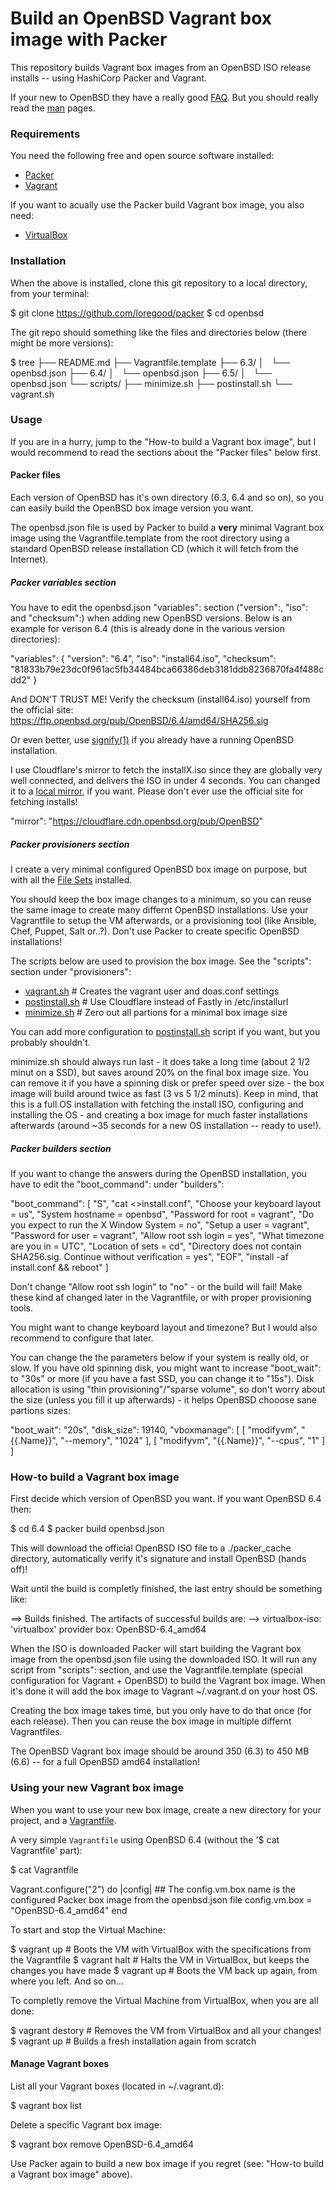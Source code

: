 # Build an OpenBSD Vagrant box image with Packer
This repository builds Vagrant box images from an OpenBSD ISO release installs -- using HashiCorp Packer and Vagrant.

If your new to OpenBSD they have a really good [FAQ](https://www.openbsd.org/faq/index.html). But you should really read the [man](https://man.openbsd.org/man8/intro.8) pages.


### Requirements
You need the following free and open source software installed:

  * [Packer](https://www.packer.io)
  * [Vagrant](https://www.vagrantup.com)

If you want to acually use the Packer build Vagrant box image, you also need:

  * [VirtualBox](https://www.virtualbox.org)


### Installation
When the above is installed, clone this git repository to a local directory, from your terminal:

  $ git clone https://github.com/loregood/packer
  $ cd openbsd

The git repo should something like the files and directories below (there might be more versions):

  $ tree
  ├── README.md
  ├── Vagrantfile.template
  ├── 6.3/
  │   └── openbsd.json
  ├── 6.4/
  │   └── openbsd.json
  ├── 6.5/
  │   └── openbsd.json
  └── scripts/
      ├── minimize.sh
      ├── postinstall.sh
      └── vagrant.sh


### Usage
If you are in a hurry, jump to the "How-to build a Vagrant box image", but I would recommend to read the sections about the "Packer files" below first.


#### Packer files
Each version of OpenBSD has it's own directory (6.3, 6.4 and so on), so you can easily build the OpenBSD box image version you want.

The openbsd.json file is used by Packer to build a **very** minimal Vagrant box image using the Vagrantfile.template from the root directory using a standard OpenBSD release installation CD (which it will fetch from the Internet).

##### Packer variables section
You have to edit the openbsd.json "variables": section ("version":, "iso": and "checksum":) when adding new OpenBSD versions. Below is an example for verison 6.4 (this is already done in the various version directories):

  "variables": {
    "version": "6.4",
    "iso": "install64.iso",
    "checksum": "81833b79e23dc0f961ac5fb34484bca66386deb3181ddb8236870fa4f488cdd2"
  }

And DON'T TRUST ME! Verify the checksum (install64.iso) yourself from the official site: https://ftp.openbsd.org/pub/OpenBSD/6.4/amd64/SHA256.sig

Or even better, use [signify(1)](https://man.openbsd.org/signify) if you already have a running OpenBSD installation.

I use Cloudflare's mirror to fetch the installX.iso since they are globally very well connected, and delivers the ISO in under 4 seconds. You can changed it to a [local mirror](https://www.openbsd.org/ftp.html), if you want. Please don't ever use the official site for fetching installs!

  "mirror": "https://cloudflare.cdn.openbsd.org/pub/OpenBSD"


##### Packer provisioners section
I create a very minimal configured OpenBSD box image on purpose, but with all the [File Sets](https://www.openbsd.org/faq/faq4.html#FilesNeeded) installed.

You should keep the box image changes to a minimum, so you can reuse the same image to create many differnt OpenBSD installations. Use your Vagrantfile to setup the VM afterwards, or a provisioning tool (like Ansible, Chef, Puppet, Salt or..?). Don't use Packer to create specific OpenBSD installations!

The scripts below are used to provision the box image. See the "scripts": section under "provisioners":

  - [vagrant.sh](scripts/vagrant.sh)           # Creates the vagrant user and doas.conf settings
  - [postinstall.sh](scripts/postinstall.sh)   # Use Cloudflare instead of Fastly in /etc/installurl
  - [minimize.sh](scripts/minimize.sh)         # Zero out all partions for a minimal box image size

You can add more configuration to [postinstall.sh](scripts/postinstall.sh) script if you want, but you probably shouldn't.

minimize.sh should always run last - it does take a long time (about 2 1/2 minut on a SSD), but saves around 20% on the final box image size. You can remove it if you have a spinning disk or prefer speed over size - the box image will build around twice as fast (3 vs 5 1/2 minuts). Keep in mind, that this is a full OS installation with fetching the install ISO, configuring and installing the OS - and creating a box image for much faster installations afterwards (around ~35 seconds for a new OS installation -- ready to use!).

##### Packer builders section
If you want to change the answers during the OpenBSD installation, you have to edit the "boot_command": under "builders":

  "boot_command": [
    "S<enter>",
    "cat <<EOF >>install.conf<enter>",
    "Choose your keyboard layout = us<enter>",
    "System hostname = openbsd<enter>",
    "Password for root = vagrant<enter>",
    "Do you expect to run the X Window System = no<enter>",
    "Setup a user = vagrant<enter>",
    "Password for user = vagrant<enter>",
    "Allow root ssh login = yes<enter>",
    "What timezone are you in = UTC<enter>",
    "Location of sets = cd<enter>",
    "Directory does not contain SHA256.sig. Continue without verification = yes<enter>",
    "EOF<enter>",
    "install -af install.conf && reboot<enter>"
  ]

Don't change "Allow root ssh login" to "no" - or the build will fail! Make these kind af changed later in the Vagrantfile, or with proper provisioning tools.

You might want to change keyboard layout and timezone? But I would also recommend to configure that later.

You can change the the parameters below if your system is really old, or slow. If you have old spinning disk, you might want to increase "boot_wait": to "30s" or more (if you have a fast SSD, you can change it to "15s"). Disk allocation is using "thin provisioning"/"sparse volume", so don't worry about the size (unless you fill it up afterwards) - it helps OpenBSD chooose sane partions sizes:

  "boot_wait": "20s",
  "disk_size": 19140,
  "vboxmanage": [
    [ "modifyvm", "{{.Name}}", "--memory", "1024" ],
    [ "modifyvm", "{{.Name}}", "--cpus", "1" ]
  ]


### How-to build a Vagrant box image
First decide which version of OpenBSD you want. If you want OpenBSD 6.4 then:

  $ cd 6.4
  $ packer build openbsd.json

This will download the official OpenBSD ISO file to a ./packer_cache directory, automatically verify it's signature and install OpenBSD (hands off)!

  Wait until the build is completly finished, the last entry should be something like:

  ==> Builds finished. The artifacts of successful builds are:
  --> virtualbox-iso: 'virtualbox' provider box: OpenBSD-6.4_amd64

When the ISO is downloaded Packer will start building the Vagrant box image from the openbsd.json file using the downloaded ISO. It will run any script from "scripts": section, and use the Vagrantfile.template (special configuration for Vagrant + OpenBSD) to build the Vagrant box image. When it's done it will add the box image to Vagrant ~/.vagrant.d on your host OS.

Creating the box image takes time, but you only have to do that once (for each release). Then you can reuse the box image in multiple differnt Vagrantfiles.

The OpenBSD Vagrant box image should be around 350 (6.3) to 450 MB (6.6) -- for a full OpenBSD amd64 installation!


### Using your new Vagrant box image
When you want to use your new box image, create a new directory for your project, and a [Vagrantfile](https://www.vagrantup.com/docs/vagrantfile/).

A very simple `Vagrantfile` using OpenBSD 6.4 (without the '$ cat Vagrantfile' part):

  $ cat Vagrantfile

  Vagrant.configure("2") do |config|
    ## The config.vm.box name is the configured Packer box image from the openbsd.json file
    config.vm.box = "OpenBSD-6.4_amd64"
  end

To start and stop the Virtual Machine:

  $ vagrant up       # Boots the VM with VirtualBox with the specifications from the Vagrantfile
  $ vagrant halt     # Halts the VM in VirtualBox, but keeps the changes you have made
  $ vagrant up       # Boots the VM back up again, from where you left. And so on...

To completly remove the Virtual Machine from VirtualBox, when you are all done:

  $ vagrant destory  # Removes the VM from VirtualBox and all your changes!
  $ vagrant up       # Builds a fresh installation again from scratch


#### Manage Vagrant boxes
List all your Vagrant boxes (located in ~/.vagrant.d):

  $ vagrant box list

Delete a specific Vagrant box image:

  $ vagrant box remove OpenBSD-6.4_amd64

Use Packer again to build a new box image if you regret (see: "How-to build a Vagrant box image" above).
